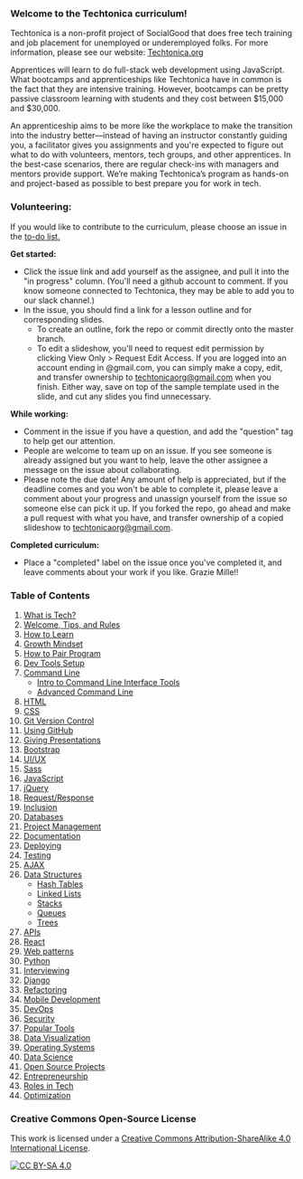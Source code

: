 ### Welcome to the Techtonica curriculum!

Techtonica is a non-profit project of SocialGood that does free tech training and job placement for unemployed or underemployed folks. For more information, please see our website: [Techtonica.org](http://techtonica.org) 

Apprentices will learn to do full-stack web development using JavaScript. What bootcamps and apprenticeships like Techtonica have in common is the fact that they are intensive training. However, bootcamps can be pretty passive classroom learning with students and they cost between $15,000 and $30,000.

An apprenticeship aims to be more like the workplace to make the transition into the industry better—instead of having an instructor constantly guiding you, a facilitator gives you assignments and you're expected to figure out what to do with volunteers, mentors, tech groups, and other apprentices. In the best-case scenarios, there are regular check-ins with managers and mentors provide support. We’re making Techtonica’s program as hands-on and project-based as possible to best prepare you for work in tech.

### Volunteering:

If you would like to contribute to the curriculum, please choose an issue in the [to-do list.](https://github.com/Techtonica/curriculum/projects/2)

**Get started:**
- Click the issue link and add yourself as the assignee, and pull it into the "in progress" column. (You'll need a github account to comment. If you know someone connected to Techtonica, they may be able to add you to our slack channel.)
- In the issue, you should find a link for a lesson outline and for corresponding slides.  
    - To create an outline, fork the repo or commit directly onto the master branch.  
    - To edit a slideshow, you'll need to request edit permission by clicking View Only > Request Edit Access. If you are logged into an account ending in @gmail.com, you can simply make a copy, edit, and transfer ownership to techtonicaorg@gmail.com when you finish. Either way, save on top of the sample template used in the slide, and cut any slides you find unnecessary.

**While working:**
- Comment in the issue if you have a question, and add the "question" tag to help get our attention.
- People are welcome to team up on an issue.  If you see someone is already assigned but you want to help, leave the other assignee a message on the issue about collaborating.
- Please note the due date! Any amount of help is appreciated, but if the deadline comes and you won't be able to complete it, please leave a comment about your progress and unassign yourself from the issue so someone else can pick it up. If you forked the repo, go ahead and make a pull request with what you have, and transfer ownership of a copied slideshow to techtonicaorg@gmail.com.

**Completed curriculum:**
- Place a "completed" label on the issue once you've completed it, and leave comments about your work if you like. Grazie Mille!!

### Table of Contents

1. [What is Tech?](/what-is-tech)
1. [Welcome, Tips, and Rules](/welcome-tips-rules)
1. [How to Learn](/learning-to-learn)
1. [Growth Mindset](/growth-mindset)
1. [How to Pair Program](/pair-programming)
1. [Dev Tools Setup](/chrome-developer-tools)
1. [Command Line](/command-line)
    - [Intro to Command Line Interface Tools](/command-line/command-line-interface.md)
    - [Advanced Command Line](/command-line/command-line-advanced.md)
1. [HTML](/html/html.md)
  1. [CSS](/css/css.md)
1. [ Git Version Control](/git-version-control/git-version-control.md)
  1. [Using GitHub](/github-code-storage/github-storage.md)
1. [Giving Presentations](/giving-presentations)
1. [Bootstrap](/bootstrap)
1. [UI/UX](/ux-ui-design/ui-ux-design.md)
1. [Sass](/sass)
1. [JavaScript](/javascript)
1. [jQuery](/jquery)
1. [Request/Response](/request-response)
1. [Inclusion](/diversity-inclusion-bias/inclusion.md)
1. [Databases](/databases)
1. [Project Management](/project-management)
1. [Documentation](/documentation)
1. [Deploying](/deploying)
1. [Testing](/testing-and-tdd/testing-and-tdd.md)
1. [AJAX](/ajax)
1. [Data Structures](/data-structures)
    - [Hash Tables](/data-structures/hash-table.md)
    - [Linked Lists](/data-structures/linked-list.md)
    - [Stacks](/data-structures/stack.md)
    - [Queues](/data-structures/queue.md)
    - [Trees](/data-structures/tree.md)
1. [APIs](/api-application-programming-interface/apis-and-json.md)
1. [React](/react-js/react.md)
1. [Web patterns](/web-patterns/web-patterns.md)
1. [Python](/python/python.md)
1. [Interviewing](/interviewing/interviewing.md)
1. [Django](/django/django.md)
1. [Refactoring](/refactoring/refactoring.md)
1. [Mobile Development](/mobile-development/mobile-development.md)
1. [DevOps](/dev-ops/dev-ops.md)
1. [Security](/security/security.md)
1. [Popular Tools](/popular-tools/popular-tools.md)
1. [Data Visualization](/data-viz/data-viz.md)
1. [Operating Systems](/operating-systems/operating-systems.md)
1. [Data Science](/data-science/data-science.md)
1. [Open Source Projects](/open-source/open-source.md)
1. [Entrepreneurship](/entrepreneurship/entrepreneurship.md)
1. [Roles in Tech](/roles-in-tech/roles-in-tech.md)
1. [Optimization](/optimization/optimization.md)


### Creative Commons Open-Source License
This work is licensed under a [Creative Commons Attribution-ShareAlike 4.0 International License](https://creativecommons.org/licenses/by-sa/4.0/legalcode).

[![CC BY-SA 4.0](https://i.creativecommons.org/l/by-sa/4.0/88x31.png)](https://creativecommons.org/licenses/by-sa/4.0/legalcode)
